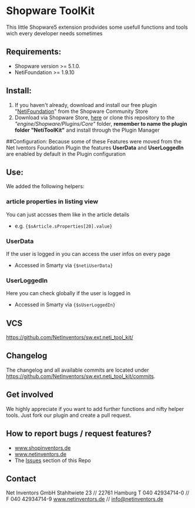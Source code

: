 # Shopware ToolKit
This little Shopware5 extension prodvides some usefull functions and tools wich every developer needs sometimes

## Requirements:
* Shopware version >= 5.1.0.
* NetiFoundation >= 1.9.10

## Install:
1. If you haven't already, download and install our free plugin "[NetiFoundation](http://store.shopware.com/detail/index/sArticle/162025)" from the Shopware Community Store
2. Download via Shopware Store, [here](https://github.com/NetInventors/sw.ext.neti_tool_kit/releases/latest) or clone this repository to the
*"engine/Shopware/Plugins/Core"* folder, **remember to name the plugin folder "NetiToolKit"** and install through the Plugin Manager

##Configuration:
Because some of these Features were moved from the Net Iventors Foundation Plugin the features **UserData**
and **UserLoggedIn** are enabled by default in the Plugin configuration

## Use:
We added the following helpers:

### article properties in listing view
You can just accsses them like in the article details
* e.g. `{$sArticle.sProperties[20].value}`

### UserData
If the user is logged in you can access the user infos on every page
* Accessed in Smarty via `{$netiUserData}`

### UserLoggedIn
Here you can check globally if the user is logged in
* Accessed in Smarty via `{$sUserLoggedIn}`


## VCS
https://github.com/NetInventors/sw.ext.neti_tool_kit/

## Changelog
The changelog and all available commits are located under <https://github.com/NetInventors/sw.ext.neti_tool_kit/commits>.

## Get involved
We highly appreciate if you want to add further functions and nifty helper tools. Just fork our plugin and create a pull request.

## How to report bugs / request features?

 - www.shopinventors.de
 - www.netinventors.de
 - The [Issues](https://github.com/NetInventors/sw.ext.neti_tool_kit/issues) section of this Repo

## Contact
Net Inventors GmbH
Stahltwiete 23 // 22761 Hamburg
T 040 42934714-0  // F 040 42934714-9
www.netinventors.de // info@netinventors.de

